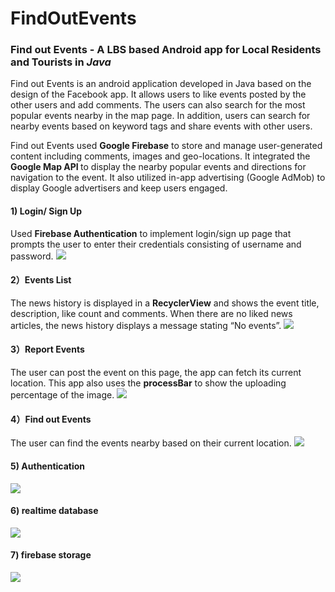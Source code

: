 # FindOutEvents

### Find out Events - A LBS based Android app for Local Residents and Tourists in<B><I> Java</B></I>
Find out Events is an android application developed in Java based on the design of the Facebook app. It allows users to like events posted by the other users and add comments. The users can also search for the most popular events nearby in the map page. In addition, users can search for nearby events based on keyword tags and share events with other users.

Find out Events used <B>Google Firebase</B> to store and manage user-generated content including comments, images and geo-locations. It integrated the <B>Google Map API </B>to display the nearby popular events and directions for navigation to the event. It also utilized in-app advertising (Google AdMob) to display Google advertisers and keep users engaged. 
#### 1) Login/ Sign Up
Used <B>Firebase Authentication</B> to implement login/sign up page that prompts the user to enter their credentials consisting of username and password.
![](https://github.com/yrong0118/FindOutEvents/blob/master/images/login.png)

#### 2）Events List
The news history is displayed in a <B>RecyclerView</B> and shows the event title, description, like count and comments. When there are no liked news articles, the news history displays a message stating “No events”.
![](https://github.com/yrong0118/FindOutEvents/blob/master/images/eventList.png)

#### 3）Report Events
The user can post the event on this page, the app can fetch its current location. This app also uses the <B>processBar</B> to show the uploading percentage of the image. 
![](https://github.com/yrong0118/FindOutEvents/blob/master/images/report%20event.png)

#### 4）Find out Events
The user can find the events nearby based on their current location.
![](https://github.com/yrong0118/FindOutEvents/blob/master/images/map.png)

#### 5) Authentication 
![](https://github.com/yrong0118/FindOutEvents/blob/master/images/authentication.png)

#### 6) realtime database
![](https://github.com/yrong0118/FindOutEvents/blob/master/images/firebase-database.png)

#### 7) firebase storage
![](https://github.com/yrong0118/FindOutEvents/blob/master/images/storage.png)
